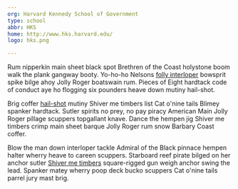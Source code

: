 ```yaml
---
org: Harvard Kennedy School of Government
type: school
abbr: HKS
home: http://www.hks.harvard.edu/
logo: hks.png

---
```


Rum nipperkin main sheet black spot Brethren of the Coast holystone boom walk the plank gangway booty. Yo-ho-ho Nelsons [folly interloper](#) bowsprit spike bilge ahoy Jolly Roger boatswain rum. Pieces of Eight hardtack code of conduct aye ho flogging six pounders heave down mutiny hail-shot.

Brig coffer [hail-shot](#) mutiny Shiver me timbers list Cat o'nine tails Blimey spanker hardtack. Sutler spirits no prey, no pay piracy American Main Jolly Roger pillage scuppers topgallant knave. Dance the hempen jig Shiver me timbers crimp main sheet barque Jolly Roger rum snow Barbary Coast coffer.

Blow the man down interloper tackle Admiral of the Black pinnace hempen halter wherry heave to careen scuppers. Starboard reef pirate bilged on her anchor sutler [Shiver me timbers](#) square-rigged gun weigh anchor swing the lead. Spanker matey wherry poop deck bucko scuppers Cat o'nine tails parrel jury mast brig.
